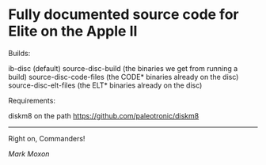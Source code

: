 # Fully documented source code for Elite on the Apple II

Builds:

ib-disc (default)
source-disc-build (the binaries we get from running a build)
source-disc-code-files (the CODE* binaries already on the disc)
source-disc-elt-files (the ELT* binaries already on the disc)

Requirements:

diskm8 on the path
https://github.com/paleotronic/diskm8

---

Right on, Commanders!

_Mark Moxon_